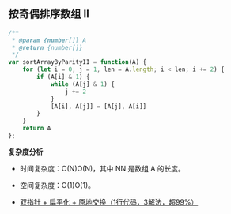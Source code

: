 ## 按奇偶排序数组 II

```js
/**
 * @param {number[]} A
 * @return {number[]}
 */
var sortArrayByParityII = function(A) {
    for (let i = 0, j = 1, len = A.length; i < len; i += 2) {
        if (A[i] & 1) {
            while (A[j] & 1) {
                j += 2
            }
            [A[i], A[j]] = [A[j], A[i]]
        }
    }
    return A
};
```

**复杂度分析**
- 时间复杂度：O(N)O(N)，其中 NN 是数组 A 的长度。
- 空间复杂度：O(1)O(1)。

- [双指针 + 扁平化 + 原地交换（1行代码，3解法，超99%）](https://leetcode-cn.com/problems/sort-array-by-parity-ii/solution/shuang-zhi-zhen-bian-ping-hua-1xing-dai-ma-2jie-fa/)